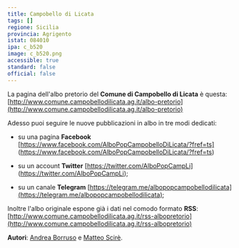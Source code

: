 ```yaml
---
title: Campobello di Licata
tags: []
regione: Sicilia
provincia: Agrigento
istat: 084010
ipa: c_b520
image: c_b520.png
accessible: true
standard: false
official: false
---
```


La pagina dell'albo pretorio del **Comune di Campobello di Licata** è questa: [http://www.comune.campobellodilicata.ag.it/albo-pretorio](http://www.comune.campobellodilicata.ag.it/albo-pretorio)

Adesso puoi seguire le nuove pubblicazioni in albo in tre modi dedicati:

* su una pagina **Facebook** [https://www.facebook.com/AlboPopCampobelloDiLicata/?fref=ts] (https://www.facebook.com/AlboPopCampobelloDiLicata/?fref=ts)

* su un account **Twitter** [https://twitter.com/AlboPopCampLi] (https://twitter.com/AlboPopCampLi);

* su un canale **Telegram** [https://telegram.me/albopopcampobellodilicata](https://telegram.me/albopopcampobellodilicata);


Inoltre l'albo originale espone già i dati nel comodo formato **RSS**: [http://www.comune.campobellodilicata.ag.it/rss-albopretorio](http://www.comune.campobellodilicata.ag.it/rss-albopretorio)

**Autori**: [Andrea Borruso](https://twitter.com/aborruso) e [Matteo Scirè](https://twitter.com/matteoscire).
